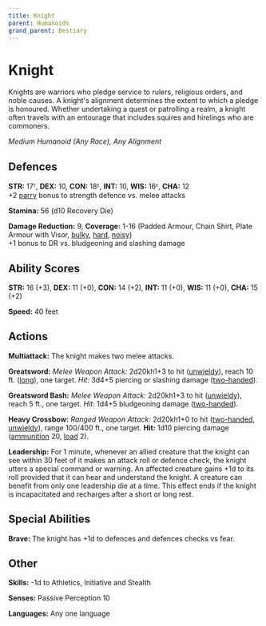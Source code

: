 ```yaml
---
title: Knight
parent: Humanoids
grand_parent: Bestiary
---
```


# Knight
Knights are warriors who pledge service to rulers, religious orders, and noble causes. A knight's alignment determines the extent to which a pledge is honoured. Whether undertaking a quest or patrolling a realm, a knight often travels with an entourage that includes squires and hirelings who are commoners.

*Medium Humanoid (Any Race), Any Alignment*

## Defences
**STR:** 17ᵀ, **DEX:** 10, **CON:** 18ᴱ, **INT:** 10, **WIS:** 16ᴱ, **CHA:** 12<br>
+2 [parry](https://stormchaserroleplaying.com/stormchaserRPG/Equipment/Weapons/WeaponTableGlossary/#parry) bonus to strength defence vs. melee attacks

**Stamina:** 56 (d10 Recovery Die)

**Damage Reduction:** 9, **Coverage:** 1-16 (Padded Armour, Chain Shirt, Plate Armour with Visor, [bulky](https://stormchaserroleplaying.com/stormchaserRPG/Equipment/ArmourandShields/ArmourTableGlossary/#bulky), [hard](https://stormchaserroleplaying.com/stormchaserRPG/Equipment/ArmourandShields/ArmourTableGlossary/#hard), [noisy](https://stormchaserroleplaying.com/stormchaserRPG/Equipment/ArmourandShields/ArmourTableGlossary/#noisy))<br>
+1 bonus to DR vs. bludgeoning and slashing damage

## Ability Scores
**STR:** 16 (+3), **DEX:** 11 (+0), **CON:** 14 (+2), **INT:** 11 (+0), **WIS:** 11 (+0), **CHA:** 15 (+2)

**Speed:** 40 feet

## Actions
**Multiattack:** The knight makes two melee attacks.

**Greatsword:** *Melee Weapon Attack:* 2d20kh1+3 to hit ([unwieldy](https://stormchaserroleplaying.com/stormchaserRPG/Equipment/Weapons/WeaponTableGlossary/#unwieldy)), reach 10 ft. ([long](https://stormchaserroleplaying.com/stormchaserRPG/Equipment/Weapons/WeaponTableGlossary/#long)), one target. *Hit:* 3d4+5 piercing or slashing damage ([two-handed](https://stormchaserroleplaying.com/stormchaserRPG/Equipment/Weapons/WeaponTableGlossary/#two-handed)).

**Greatsword Bash:** *Melee Weapon Attack:* 2d20kh1+3 to hit ([unwieldy](https://stormchaserroleplaying.com/stormchaserRPG/Equipment/Weapons/WeaponTableGlossary/#unwieldy)), reach 5 ft., one target. *Hit:* 1d4+5 bludgeoning damage ([two-handed](https://stormchaserroleplaying.com/stormchaserRPG/Equipment/Weapons/WeaponTableGlossary/#two-handed)).

**Heavy Crossbow:** *Ranged Weapon Attack:* 2d20kh1+0 to hit ([two-handed](https://stormchaserroleplaying.com/stormchaserRPG/Equipment/Weapons/WeaponTableGlossary/#two-handed), [unwieldy](https://stormchaserroleplaying.com/stormchaserRPG/Equipment/Weapons/WeaponTableGlossary/#unwieldy)), range 100/400 ft., one target. **Hit:** 1d10 piercing damage ([ammunition](https://stormchaserroleplaying.com/stormchaserRPG/Equipment/Weapons/WeaponTableGlossary/#ammunition) 20, [load](https://stormchaserroleplaying.com/stormchaserRPG/Equipment/Weapons/WeaponTableGlossary/#load) 2).

**Leadership:** For 1 minute, whenever an allied creature that the knight can see within 30 feet of it makes an attack roll or defence check, the knight utters a special command or warning. An affected creature gains +1d to its roll provided that it can hear and understand the knight. A creature can benefit from only one leadership die at a time. This effect ends if the knight is incapacitated and recharges after a short or long rest.

## Special Abilities
**Brave:** The knight has +1d to defences and defences checks vs fear.

## Other
**Skills:** -1d to Athletics, Initiative and Stealth

**Senses:** Passive Perception 10

**Languages:** Any one language
